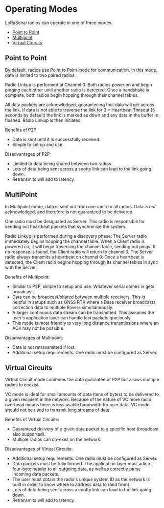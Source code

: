 # Operating Modes

LoRaSerial radios can operate in one of three modes.

* [Point to Point](https://docs.sparkfun.com/SparkFun_LoRaSerial/operating_modes/#point_to_point)
* [Multipoint](https://docs.sparkfun.com/SparkFun_LoRaSerial/operating_modes/#MultiPoint)
* [Virtual Circuits](https://docs.sparkfun.com/SparkFun_LoRaSerial/operating_modes/#Virtual_Circuits)

## Point to Point

By default, radios use Point to Point mode for communication. In this mode, data is limited to two paired radios. 

Radio Linkup is performed at Channel 0: Both radios power on and begin pinging each other until another radio is detected. Once a handshake is complete, both radios begin hopping through their channel tables. 

All data packets are acknowledged, guaranteeing that data will get across the link. If data is not able to traverse the link for 3 * Heartbeat Timeout (5 seconds by default) the link is marked as down and any data in the buffer is flushed. Radio Linkup is then initiated.

Benefits of P2P:
* Data is sent until it is successfully received.
* Simple to set up and use.

Disadvantages of P2P:
* Limited to data being shared between two radios.
* Lots of data being sent across a spotty link can lead to the link going down. 
* Retransmits will add to latency.

## MultiPoint

In Multipoint mode, data is sent out from one radio to all radios. Data *is not* acknowledged, and therefore is not guaranteed to be delivered. 

One radio must be designated as Server. This radio is responsible for sending out heartbeat packets that synchronize the system.

Radio Linkup is performed during a discovery phase: The Server radio immediately begins hopping the channel table. When a Client radio is powered on, it will begin traversing the channel table, sending out pings. If no response is found, the Client radio will return to channel 0. The Server radio always transmits a heartbeat on channel 0. Once a heartbeat is detected, the Client radio begins hopping through its channel tables in sync with the Server. 

Benefits of Multipoint:
* Similar to P2P, simple to setup and use. Whatever serial comes in gets broadcast.
* Data can be broadcast/shared between multiple receivers. This is helpful in setups such as GNSS RTK where a Base receiver broadcasts correction data to multiple Rovers simultaneously.
* A larger continuous data stream can be transmitted. This assumes the user's application layer can handle lost packets graciously.
* This mode is most friendly to very long distance transmissions where an ACK may not be possible.

Disadvantages of Multipoint:
* Data is not retransmitted if lost.
* Additional setup requirements: One radio must be configured as Server.

## Virtual Circuits

Virtual Circuit mode combines the data guarantee of P2P but allows multiple radios to coexist. 

VC mode is ideal for small amounts of data (tens of bytes) to be delivered to a given recipient in the network. Because of the nature of VC more radio overhead means there is less usable bandwidth for user data. VC mode should not be used to transmit long streams of data.

Benefits of Virtual Circuits:
* Guaranteed delivery of a given data packet to a specific host (broadcast also supported).
* Multiple radios can co-exist on the network.

Disadvantages of Virtual Circuits:
* Additional setup requirements: One radio must be configured as Server.
* Data packets must be fully formed. The application layer must add a four-byte header to all outgoing data, as well as correctly parse incoming data packets.
* The user must obtain the radio's unique system ID as the network is built in order to know where to address data to (and from).
* Lots of data being sent across a spotty link can lead to the link going down. 
* Retransmits will add to latency.
